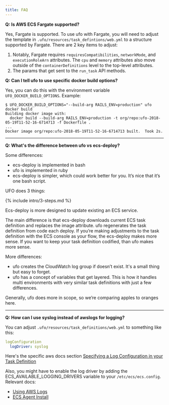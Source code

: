 ```yaml
---
title: FAQ
---
```


**Q: Is AWS ECS Fargate supported?**

Yes, Fargate is supported.  To use ufo with Fargate, you will need to adjust the template in `.ufo/resources/task_defintions/web.yml` to a structure supported by Fargate.  There are 2 key items to adjust:

1. Notably, Fargate requires `requiresCompatibilities`, `networkMode`, and `executionRoleArn` attributes. The `cpu` and `memory` attributes also move outside of the `containerDefinitions` level to the top-level attributes.
2. The params that get sent to the `run_task` API methods.

**Q: Can I tell ufo to use specific docker build options?**

Yes, you can do this with the environment variable `UFO_DOCKER_BUILD_OPTIONS`.  Example:

```
$ UFO_DOCKER_BUILD_OPTIONS="--build-arg RAILS_ENV=production" ufo docker build
Building docker image with:
  docker build --build-arg RAILS_ENV=production -t org/repo:ufo-2018-05-19T11-52-16-6714713 -f Dockerfile .
...
Docker image org/repo:ufo-2018-05-19T11-52-16-6714713 built.  Took 2s.
```

---

**Q: What's the difference between ufo vs ecs-deploy?**

Some differences:

* ecs-deploy is implemented in bash
* ufo is implemented in ruby
* ecs-deploy is simpler, which could work better for you. It’s nice that it’s one bash script.

UFO does 3 things:

{% include intro/3-steps.md %}

Ecs-deploy is more designed to update existing an ECS service.

The main difference is that ecs-deploy downloads current ECS task definition and replaces the image attribute. ufo regenerates the task definition from code each deploy. If you’re making adjustments to the task definition with the ECS console as your flow, the ecs-deploy makes more sense. If you want to keep your task definition codified, than ufo makes more sense.

More differences:

* ufo creates the CloudWatch log group if doesn’t exist. It's a small thing but easy to forget.
* ufo has a concept of variables that get layered. This is how it handles multi environments with very similar task definitions with just a few differences.

Generally, ufo does more in scope, so we’re comparing apples to oranges here.

---

**Q: How can I use syslog instead of awslogs for logging?**

You can adjust `.ufo/resources/task_definitions/web.yml` to something like this:

```yaml
logConfiguration
  logDriver: syslog
```

Here's the specific aws docs section [Specifying a Log Configuration in your Task Definition](https://docs.aws.amazon.com/AmazonECS/latest/developerguide/using_awslogs.html#specify-log-config)

Also, you might have to enable the log driver by adding the ECS_AVAILABLE_LOGGING_DRIVERS variable to your `/etc/ecs/ecs.config`. Relevant docs:

* [Using AWS Logs](https://docs.aws.amazon.com/AmazonECS/latest/developerguide/using_awslogs.html#enable_awslogs)
* [ECS Agent Install](https://docs.aws.amazon.com/AmazonECS/latest/developerguide/ecs-agent-install.html)

